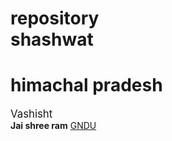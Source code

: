 # repository<br> shashwat
<H1>himachal pradesh</H1>
<big>Vashisht</big><br>
<b>Jai shree ram</b>
<u>GNDU</u>
